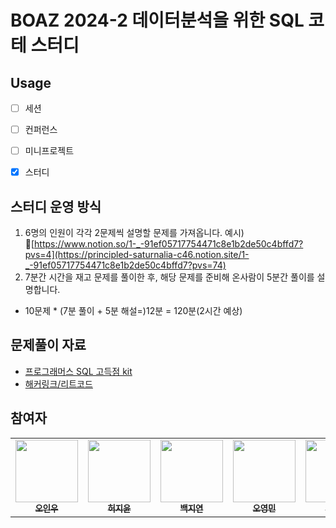 # BOAZ 2024-2 데이터분석을 위한 SQL 코테 스터디

## Usage
- [ ] 세션
- [ ] 컨퍼런스
- [ ] 미니프로젝트
- [X] 스터디


## 스터디 운영 방식 
1. 6명의 인원이 각각 2문제씩 설명할 문제를 가져옵니다.
예시)
🔗[https://www.notion.so/1-_-91ef05717754471c8e1b2de50c4bffd7?pvs=4](https://principled-saturnalia-c46.notion.site/1-_-91ef05717754471c8e1b2de50c4bffd7?pvs=74)  
3. 7분간 시간을 재고 문제를 풀이한 후, 해당 문제를 준비해 온사람이 5분간 풀이를 설명합니다.
  - 10문제 * (7분 풀이 + 5분 해설=)12분 = 120분(2시간 예상)

## 문제풀이 자료

- [프로그래머스 SQL 고득점 kit](https://school.programmers.co.kr/learn/challenges?tab=sql_practice_kit)
- [해커링크/리트코드](https://velog.io/@hyeh/%EB%8B%A4%EC%8B%9C-%ED%92%80%EC%96%B4%EC%95%BC-%ED%95%A0-HackerRankLeetCode-SQL-%EB%AC%B8%EC%A0%9C-%ED%92%80%EC%9D%B4)

## 참여자

<table>
  <tr>
    <td align="center">
      <a href="https://github.com/InWooOh">
        <img src="https://avatars.githubusercontent.com/u/77001421?v=4" width="100px;" alt=""/>
        <br />
        <sub>
          <b>오인우</b>
        </sub>
      </a>
    </td>
    <td align="center">
      <a href="https://github.com/jiji-heo">
        <img src="https://avatars.githubusercontent.com/u/145944218?s=400&v=4" width="100px;" alt=""/>
        <br />
        <sub>
          <b>허지윤</b>
        </sub>
      </a>
    </td>
    <td align="center">
      <a href="https://github.com/wlsisl">
        <img src="https://avatars.githubusercontent.com/u/77001421?v=4" width="100px;" alt=""/>
        <br />
        <sub>
          <b>백지연</b>
        </sub>
      </a>
    </td>
    <td align="center">
      <a href="https://github.com/oymin2001">
        <img src="https://avatars.githubusercontent.com/u/77001421?v=4" width="100px" alt =""/>
        <br />
        <sub>
          <b>오영민</b>
        </sub>
      </a>
    </td>
     <td align="center">
      <a href="https://github.com/shashamalone">
        <img src="https://avatars.githubusercontent.com/u/77001421?v=4" width="100px" alt =""/>
        <br />
        <sub>
          <b>김이정</b>
        </sub>
      </a>
    </td>
    <td align="center">
      <a href="https://github.com/shashamalone">
        <img src="https://avatars.githubusercontent.com/u/145944218?s=400&v=4" width="100px" alt =""/>
        <br />
        <sub>
          <b>백다은</b>
        </sub>
      </a>
    </td>
  </tr>
</table>
